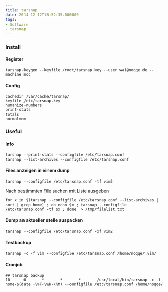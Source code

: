 ```yaml
---
title: tarsnap
date: 2014-12-12T13:52:35.000000
tags: 
- Software
- tarsnap
---
```



### Install

#### Register

    tarsnap-keygen --keyfile /root/tarsnap.key --user wa1@noqqe.de --machine noc

#### Config

    cachedir /var/cache/tarsnap/
    keyfile /etc/tarsnap.key
    humanize-numbers
    print-stats
    totals
    normalmem

### Useful
#### Info

    tarsnap --print-stats --configfile /etc/tarsnap.conf
    tarsnap --list-archives --configfile /etc/tarsnap.conf

#### Files anzeigen in einem dump

    tarsnap --configfile /etc/tarsnap.conf -tf vim2

Nach bestimmten File suchen mit Liste ausgeben

    for x in $(tarsnap --configfile /etc/tarsnap.conf --list-archives | sort | grep home) ; do echo $x ; tarsnap --configfile /etc/tarsnap.conf -tf $x ; done  > /tmp/filelist.txt

#### Dump an aktueller stelle auspacken

    tarsnap --configfile /etc/tarsnap.conf -xf vim2

#### Testbackup

    tarsnap -c -f vim --configfile /etc/tarsnap.conf /home/noqqe/.vim/

#### Cronjob

    ## tarsnap backup
    10      0       *       *       *       /usr/local/bin/tarsnap -c -f home-$(date +\%F-\%H-\%M) --configfile /etc/tarsnap.conf /home/noqqe/

